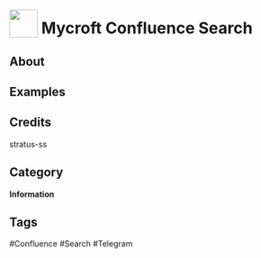 # <img src="https://raw.githack.com/FortAwesome/Font-Awesome/master/svgs/solid/search.svg" card_color="#22A7F0" width="50" height="50" style="vertical-align:bottom"/> Mycroft Confluence Search


## About


## Examples

## Credits
stratus-ss

## Category
**Information**

## Tags
#Confluence
#Search
#Telegram

